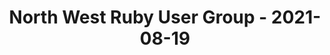 ---
layout: post
title: North West Ruby User Group - 2021-08-19
datetime: '2021-08-19T13:45:00-04:00'
name: North West Ruby User Group
external_url: https://www.meetup.com/North-West-Ruby-User-Group/events/280074712/
online_event: true
year_month: 2021-08
---